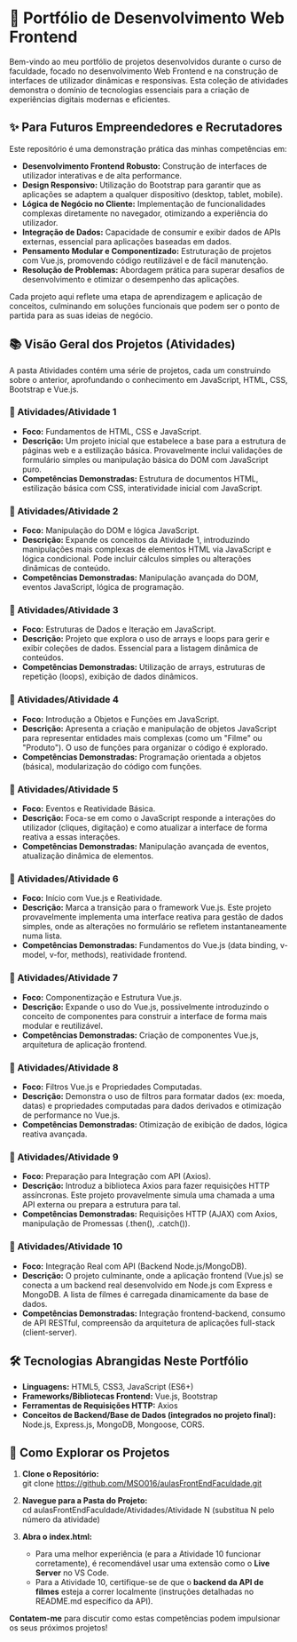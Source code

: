 # **🚀 Portfólio de Desenvolvimento Web Frontend**

Bem-vindo ao meu portfólio de projetos desenvolvidos durante o curso de faculdade, focado no desenvolvimento Web Frontend e na construção de interfaces de utilizador dinâmicas e responsivas. Esta coleção de atividades demonstra o domínio de tecnologias essenciais para a criação de experiências digitais modernas e eficientes.

## **✨ Para Futuros Empreendedores e Recrutadores**

Este repositório é uma demonstração prática das minhas competências em:

* **Desenvolvimento Frontend Robusto:** Construção de interfaces de utilizador interativas e de alta performance.  
* **Design Responsivo:** Utilização do Bootstrap para garantir que as aplicações se adaptem a qualquer dispositivo (desktop, tablet, mobile).  
* **Lógica de Negócio no Cliente:** Implementação de funcionalidades complexas diretamente no navegador, otimizando a experiência do utilizador.  
* **Integração de Dados:** Capacidade de consumir e exibir dados de APIs externas, essencial para aplicações baseadas em dados.  
* **Pensamento Modular e Componentizado:** Estruturação de projetos com Vue.js, promovendo código reutilizável e de fácil manutenção.  
* **Resolução de Problemas:** Abordagem prática para superar desafios de desenvolvimento e otimizar o desempenho das aplicações.

Cada projeto aqui reflete uma etapa de aprendizagem e aplicação de conceitos, culminando em soluções funcionais que podem ser o ponto de partida para as suas ideias de negócio.

## **📚 Visão Geral dos Projetos (Atividades)**

A pasta Atividades contém uma série de projetos, cada um construindo sobre o anterior, aprofundando o conhecimento em JavaScript, HTML, CSS, Bootstrap e Vue.js.

### **📁 Atividades/Atividade 1**

* **Foco:** Fundamentos de HTML, CSS e JavaScript.  
* **Descrição:** Um projeto inicial que estabelece a base para a estrutura de páginas web e a estilização básica. Provavelmente inclui validações de formulário simples ou manipulação básica do DOM com JavaScript puro.  
* **Competências Demonstradas:** Estrutura de documentos HTML, estilização básica com CSS, interatividade inicial com JavaScript.

### **📁 Atividades/Atividade 2**

* **Foco:** Manipulação do DOM e lógica JavaScript.  
* **Descrição:** Expande os conceitos da Atividade 1, introduzindo manipulações mais complexas de elementos HTML via JavaScript e lógica condicional. Pode incluir cálculos simples ou alterações dinâmicas de conteúdo.  
* **Competências Demonstradas:** Manipulação avançada do DOM, eventos JavaScript, lógica de programação.

### **📁 Atividades/Atividade 3**

* **Foco:** Estruturas de Dados e Iteração em JavaScript.  
* **Descrição:** Projeto que explora o uso de arrays e loops para gerir e exibir coleções de dados. Essencial para a listagem dinâmica de conteúdos.  
* **Competências Demonstradas:** Utilização de arrays, estruturas de repetição (loops), exibição de dados dinâmicos.

### **📁 Atividades/Atividade 4**

* **Foco:** Introdução a Objetos e Funções em JavaScript.  
* **Descrição:** Apresenta a criação e manipulação de objetos JavaScript para representar entidades mais complexas (como um "Filme" ou "Produto"). O uso de funções para organizar o código é explorado.  
* **Competências Demonstradas:** Programação orientada a objetos (básica), modularização do código com funções.

### **📁 Atividades/Atividade 5**

* **Foco:** Eventos e Reatividade Básica.  
* **Descrição:** Foca-se em como o JavaScript responde a interações do utilizador (cliques, digitação) e como atualizar a interface de forma reativa a essas interações.  
* **Competências Demonstradas:** Manipulação avançada de eventos, atualização dinâmica de elementos.

### **📁 Atividades/Atividade 6**

* **Foco:** Início com Vue.js e Reatividade.  
* **Descrição:** Marca a transição para o framework Vue.js. Este projeto provavelmente implementa uma interface reativa para gestão de dados simples, onde as alterações no formulário se refletem instantaneamente numa lista.  
* **Competências Demonstradas:** Fundamentos do Vue.js (data binding, v-model, v-for, methods), reatividade frontend.

### **📁 Atividades/Atividade 7**

* **Foco:** Componentização e Estrutura Vue.js.  
* **Descrição:** Expande o uso do Vue.js, possivelmente introduzindo o conceito de componentes para construir a interface de forma mais modular e reutilizável.  
* **Competências Demonstradas:** Criação de componentes Vue.js, arquitetura de aplicação frontend.

### **📁 Atividades/Atividade 8**

* **Foco:** Filtros Vue.js e Propriedades Computadas.  
* **Descrição:** Demonstra o uso de filtros para formatar dados (ex: moeda, datas) e propriedades computadas para dados derivados e otimização de performance no Vue.js.  
* **Competências Demonstradas:** Otimização de exibição de dados, lógica reativa avançada.

### **📁 Atividades/Atividade 9**

* **Foco:** Preparação para Integração com API (Axios).  
* **Descrição:** Introduz a biblioteca Axios para fazer requisições HTTP assíncronas. Este projeto provavelmente simula uma chamada a uma API externa ou prepara a estrutura para tal.  
* **Competências Demonstradas:** Requisições HTTP (AJAX) com Axios, manipulação de Promessas (.then(), .catch()).

### **📁 Atividades/Atividade 10**

* **Foco:** Integração Real com API (Backend Node.js/MongoDB).  
* **Descrição:** O projeto culminante, onde a aplicação frontend (Vue.js) se conecta a um backend real desenvolvido em Node.js com Express e MongoDB. A lista de filmes é carregada dinamicamente da base de dados.  
* **Competências Demonstradas:** Integração frontend-backend, consumo de API RESTful, compreensão da arquitetura de aplicações full-stack (client-server).

## **🛠️ Tecnologias Abrangidas Neste Portfólio**

* **Linguagens:** HTML5, CSS3, JavaScript (ES6+)  
* **Frameworks/Bibliotecas Frontend:** Vue.js, Bootstrap  
* **Ferramentas de Requisições HTTP:** Axios  
* **Conceitos de Backend/Base de Dados (integrados no projeto final):** Node.js, Express.js, MongoDB, Mongoose, CORS.

## **🚀 Como Explorar os Projetos**

1. **Clone o Repositório:**  
   git clone https://github.com/MSO016/aulasFrontEndFaculdade.git

2. **Navegue para a Pasta do Projeto:**  
   cd aulasFrontEndFaculdade/Atividades/Atividade N (substitua N pelo número da atividade)

3. **Abra o index.html:**  
   * Para uma melhor experiência (e para a Atividade 10 funcionar corretamente), é recomendável usar uma extensão como o **Live Server** no VS Code.  
   * Para a Atividade 10, certifique-se de que o **backend da API de filmes** esteja a correr localmente (instruções detalhadas no README.md específico da API).

**Contatem-me** para discutir como estas competências podem impulsionar os seus próximos projetos\!
